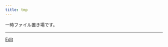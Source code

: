 ```yaml
---
title: tmp
---
```

一時ファイル置き場です。

----

[Edit](https://github.com/vitroid/vitroid.github.io/edit/master/MD/tmp.md)

